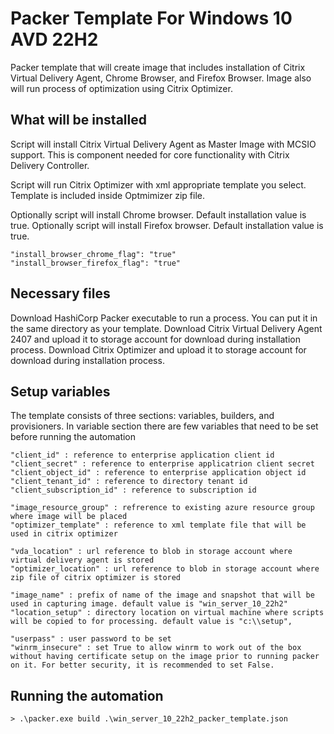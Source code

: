 # Packer Template For Windows 10 AVD 22H2

Packer template that will create image that includes installation of Citrix Virtual Delivery Agent, Chrome Browser, and Firefox Browser. Image also will run process of optimization using Citrix Optimizer.

## What will be installed

Script will install Citrix Virtual Delivery Agent as Master Image with MCSIO support. 
This is component needed for core functionality with Citrix Delivery Controller.

Script will run Citrix Optimizer with xml appropriate template you select.
Template is included inside Optmimizer zip file.

Optionally script will install Chrome browser. Default installation value is true.
Optionally script will install Firefox browser. Default installation value is true.

```shell
"install_browser_chrome_flag": "true"
"install_browser_firefox_flag": "true"
```

## Necessary files

Download HashiCorp Packer executable to run a process. You can put it in the same directory as your template.
Download Citrix Virtual Delivery Agent 2407 and upload it to storage account for download during installation process.
Download Citrix Optimizer and upload it to storage account for download during installation process.

## Setup variables
The template consists of three sections: variables, builders, and provisioners.
In variable section there are few variables that need to be set before running the automation

```shell
"client_id" : reference to enterprise application client id
"client_secret" : reference to enterprise applicatrion client secret
"client_object_id" : reference to enterprise application object id
"client_tenant_id" : reference to directory tenant id
"client_subscription_id" : reference to subscription id

"image_resource_group" : refrerence to existing azure resource group where image will be placed
"optimizer_template" : reference to xml template file that will be used in citrix optimizer

"vda_location" : url reference to blob in storage account where virtual delivery agent is stored
"optimizer_location" : url reference to blob in storage account where zip file of citrix optimizer is stored

"image_name" : prefix of name of the image and snapshot that will be used in capturing image. default value is "win_server_10_22h2" 
"location_setup" : directory location on virtual machine where scripts will be copied to for processing. default value is "c:\\setup",

"userpass" : user password to be set
"winrm_insecure" : set True to allow winrm to work out of the box without having certificate setup on the image prior to running packer on it. For better security, it is recommended to set False.
```

## Running the automation

```shell
> .\packer.exe build .\win_server_10_22h2_packer_template.json
```
